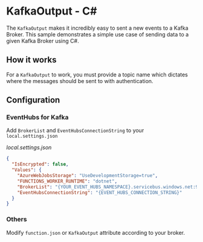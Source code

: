 # KafkaOutput - C<span>#</span>

The `KafkaOutput` makes it incredibly easy to sent a new events to a Kafka Broker. This sample demonstrates a simple use case of sending data to a given Kafka Broker using C#.

## How it works

For a `KafkaOutput` to work, you must provide a topic name which dictates where the messages should be sent to with authentication.

## Configuration

### EventHubs for Kafka

Add `BrokerList` and `EventHubsConnectionString` to your `local.settings.json`

_local.settings.json_

```json
{
  "IsEncrypted": false,
  "Values": {
    "AzureWebJobsStorage": "UseDevelopmentStorage=true",
    "FUNCTIONS_WORKER_RUNTIME": "dotnet",
    "BrokerList": "{YOUR_EVENT_HUBS_NAMESPACE}.servicebus.windows.net:9093",
    "EventHubsConnectionString": "{EVENT_HUBS_CONNECTION_STRING}"
  }
}
```

### Others

Modify `function.json` or `KafkaOutput` attribute according to your broker.